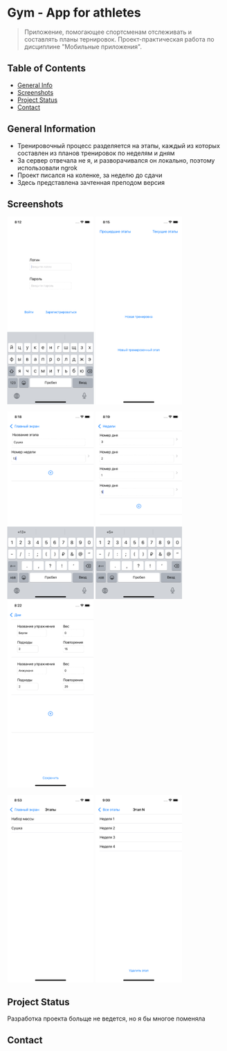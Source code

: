 # Gym - App for athletes
> Приложение, помогающее спортсменам отслеживать и составлять планы тернировок.
> Проект-практическая работа по дисциплине "Мобильные приложения".


## Table of Contents
* [General Info](#general-information)
* [Screenshots](#screenshots)
* [Project Status](#project-status)
* [Contact](#contact)



## General Information
- Тренировочный процесс разделяется на этапы, каждый из которых составлен из планов тренировок по неделям и дням
- За сервер отвечала не я, и разворачивался он локально, поэтому использовали ngrok
- Проект писался на коленке, за неделю до сдачи
- Здесь представлена зачтенная преподом версия


## Screenshots
<img src="./screenshots/auth.png" width="200"> <img src="./screenshots/main.png" width="200">

<img src="./screenshots/add-stage.png" width="200"> <img src="./screenshots/add-week.png" width="200"> <img src="./screenshots/add-exer.png" width="200">

<img src="./screenshots/stage.png" width="200"> <img src="./screenshots/week.png" width="200">


## Project Status
Разработка проекта больще не ведется, но я бы многое поменяла


## Contact

